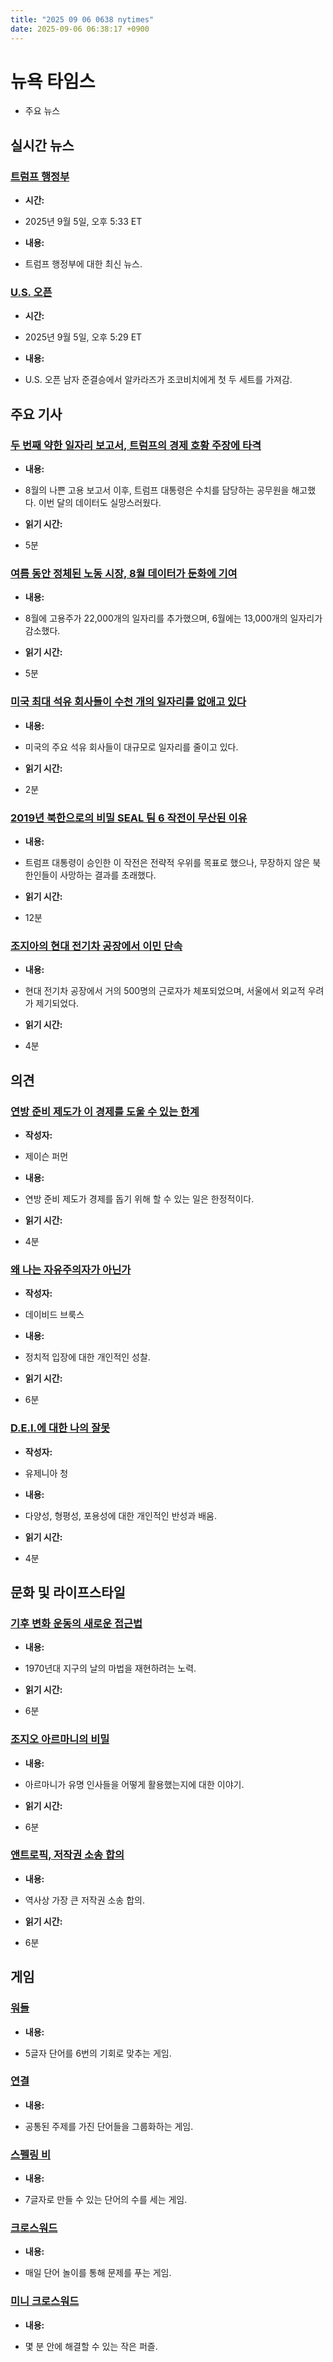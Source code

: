 ```yaml
---
title: "2025 09 06 0638 nytimes"
date: 2025-09-06 06:38:17 +0900
---
```


# 뉴욕 타임스
- 주요 뉴스

## 실시간 뉴스

### [트럼프 행정부](https://www.nytimes.com/live/2025/09/05/us/trump-news)

- **시간:**
* 2025년 9월 5일, 오후 5:33 ET
- **내용:**
* 트럼프 행정부에 대한 최신 뉴스.
### [U.S. 오픈](https://www.nytimes.com/athletic/live-blogs/us-open-2025-live-updates-mens-semifinals-scores-results/AoRzl25yvmjD/)

- **시간:**
* 2025년 9월 5일, 오후 5:29 ET
- **내용:**
* U.S. 오픈 남자 준결승에서 알카라즈가 조코비치에게 첫 두 세트를 가져감.
## 주요 기사

### [두 번째 약한 일자리 보고서, 트럼프의 경제 호황 주장에 타격](https://www.nytimes.com/2025/09/05/us/politics/trump-jobs-report-tariffs-deportations.html)

- **내용:**
* 8월의 나쁜 고용 보고서 이후, 트럼프 대통령은 수치를 담당하는 공무원을 해고했다. 이번 달의 데이터도 실망스러웠다.
- **읽기 시간:**
* 5분
### [여름 동안 정체된 노동 시장, 8월 데이터가 둔화에 기여](https://www.nytimes.com/2025/09/05/business/jobs-labor-slowdown.html)

- **내용:**
* 8월에 고용주가 22,000개의 일자리를 추가했으며, 6월에는 13,000개의 일자리가 감소했다.
- **읽기 시간:**
* 5분
### [미국 최대 석유 회사들이 수천 개의 일자리를 없애고 있다](https://www.nytimes.com/2025/09/03/business/energy-environment/oil-layoffs-conocophillips.html)

- **내용:**
* 미국의 주요 석유 회사들이 대규모로 일자리를 줄이고 있다.
- **읽기 시간:**
* 2분
### [2019년 북한으로의 비밀 SEAL 팀 6 작전이 무산된 이유](https://www.nytimes.com/2025/09/05/us/navy-seal-north-korea-trump-2019.html)

- **내용:**
* 트럼프 대통령이 승인한 이 작전은 전략적 우위를 목표로 했으나, 무장하지 않은 북한인들이 사망하는 결과를 초래했다.
- **읽기 시간:**
* 12분
### [조지아의 현대 전기차 공장에서 이민 단속](https://www.nytimes.com/2025/09/05/us/georgia-battery-plant-hyundai-lg-ice-raid.html)

- **내용:**
* 현대 전기차 공장에서 거의 500명의 근로자가 체포되었으며, 서울에서 외교적 우려가 제기되었다.
- **읽기 시간:**
* 4분
## 의견

### [연방 준비 제도가 이 경제를 도울 수 있는 한계](https://www.nytimes.com/2025/09/05/opinion/jobs-report-immigration-trump-fed.html)

- **작성자:**
* 제이슨 퍼먼
- **내용:**
* 연방 준비 제도가 경제를 돕기 위해 할 수 있는 일은 한정적이다.
- **읽기 시간:**
* 4분
### [왜 나는 자유주의자가 아닌가](https://www.nytimes.com/2025/09/05/opinion/liberal-conservative-left-right-politics.html)

- **작성자:**
* 데이비드 브룩스
- **내용:**
* 정치적 입장에 대한 개인적인 성찰.
- **읽기 시간:**
* 6분
### [D.E.I.에 대한 나의 잘못](https://www.nytimes.com/2025/09/05/opinion/math-dei.html)

- **작성자:**
* 유제니아 청
- **내용:**
* 다양성, 형평성, 포용성에 대한 개인적인 반성과 배움.
- **읽기 시간:**
* 4분
## 문화 및 라이프스타일

### [기후 변화 운동의 새로운 접근법](https://www.nytimes.com/2025/09/05/magazine/climate-change-activism-renewable-energy.html)

- **내용:**
* 1970년대 지구의 날의 마법을 재현하려는 노력.
- **읽기 시간:**
* 6분
### [조지오 아르마니의 비밀](https://www.nytimes.com/2025/09/05/fashion/giorgio-armani-hollywood-wanda-mcdaniel.html)

- **내용:**
* 아르마니가 유명 인사들을 어떻게 활용했는지에 대한 이야기.
- **읽기 시간:**
* 6분
### [앤트로픽, 저작권 소송 합의](https://www.nytimes.com/2025/09/05/technology/anthropic-settlement-copyright-ai.html)

- **내용:**
* 역사상 가장 큰 저작권 소송 합의.
- **읽기 시간:**
* 6분
## 게임

### [워들](https://www.nytimes.com/games/wordle/index.html)

- **내용:**
* 5글자 단어를 6번의 기회로 맞추는 게임.
### [연결](https://www.nytimes.com/games/connections?GAMES_connectionsRollout_1130=1_ConnectionsV2)

- **내용:**
* 공통된 주제를 가진 단어들을 그룹화하는 게임.
### [스펠링 비](https://www.nytimes.com/puzzles/spelling-bee)

- **내용:**
* 7글자로 만들 수 있는 단어의 수를 세는 게임.
### [크로스워드](https://www.nytimes.com/crosswords)

- **내용:**
* 매일 단어 놀이를 통해 문제를 푸는 게임.
### [미니 크로스워드](http://www.nytimes.com/crosswords/game/mini)

- **내용:**
* 몇 분 안에 해결할 수 있는 작은 퍼즐.